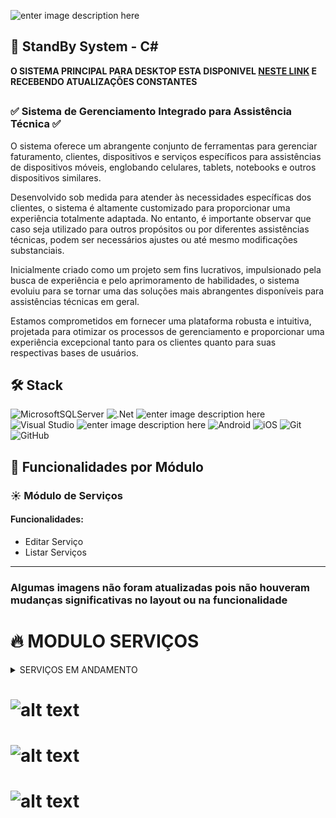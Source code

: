 





![enter image description here](https://img.shields.io/badge/maintained-yes-brightgreen?style=for-the-badge)

<h2>📢 StandBy System - C#</h2>

**O SISTEMA PRINCIPAL PARA DESKTOP ESTA DISPONIVEL [NESTE LINK](https://github.com/NotOnepiecePlease/StandBy-S.-C-) E RECEBENDO ATUALIZAÇÕES CONSTANTES** 

##
### ✅ Sistema de Gerenciamento Integrado para Assistência Técnica ✅

O sistema oferece um abrangente conjunto de ferramentas para gerenciar faturamento, clientes, dispositivos e serviços específicos para assistências de dispositivos móveis, englobando celulares, tablets, notebooks e outros dispositivos similares.

Desenvolvido sob medida para atender às necessidades específicas dos clientes, o sistema é altamente customizado para proporcionar uma experiência totalmente adaptada. No entanto, é importante observar que caso seja utilizado para outros propósitos ou por diferentes assistências técnicas, podem ser necessários ajustes ou até mesmo modificações substanciais.

Inicialmente criado como um projeto sem fins lucrativos, impulsionado pela busca de experiência e pelo aprimoramento de habilidades, o sistema evoluiu para se tornar uma das soluções mais abrangentes disponíveis para assistências técnicas em geral.

Estamos comprometidos em fornecer uma plataforma robusta e intuitiva, projetada para otimizar os processos de gerenciamento e proporcionar uma experiência excepcional tanto para os clientes quanto para suas respectivas bases de usuários.



## 🛠️ Stack
![MicrosoftSQLServer](https://img.shields.io/badge/Microsoft%20SQL%20Server-CC2927?style=for-the-badge&logo=microsoft%20sql%20server&logoColor=white)
![.Net](https://img.shields.io/badge/.NET-5C2D91?style=for-the-badge&logo=.net&logoColor=white)
![enter image description here](https://img.shields.io/badge/C%23-239120?style=for-the-badge&logo=c-sharp&logoColor=white)
![Visual Studio](https://img.shields.io/badge/Visual%20Studio-5C2D91.svg?style=for-the-badge&logo=visual-studio&logoColor=white)
![enter image description here](https://img.shields.io/badge/Express-Express?style=for-the-badge&logoColor=black&label=Dev&labelColor=orange&color=black)
![Android](https://img.shields.io/badge/Android-3DDC84?style=for-the-badge&logo=android&logoColor=white)
![iOS](https://img.shields.io/badge/iOS-000000?style=for-the-badge&logo=ios&logoColor=white)
![Git](https://img.shields.io/badge/git-%23F05033.svg?style=for-the-badge&logo=git&logoColor=white)
![GitHub](https://img.shields.io/badge/github-%23121011.svg?style=for-the-badge&logo=github&logoColor=white)
    


## 🍩 Funcionalidades por Módulo  
### ☀️ Módulo de Serviços
#### Funcionalidades:
- Editar Serviço
- Listar Serviços

---
### Algumas imagens não foram atualizadas pois não houveram mudanças significativas no layout ou na funcionalidade
# **🔥 MODULO SERVIÇOS**
<details><summary>SERVIÇOS EM ANDAMENTO</summary>
&nbsp;
&nbsp;

# ![alt text](https://i.imgur.com/IthLYBn.png)
</details>

# ![alt text](https://i.imgur.com/wcP7rMT.png)

# ![alt text](https://i.imgur.com/rcL53Bt.png)


# ![alt text](https://i.imgur.com/aAlT9nK.png)
